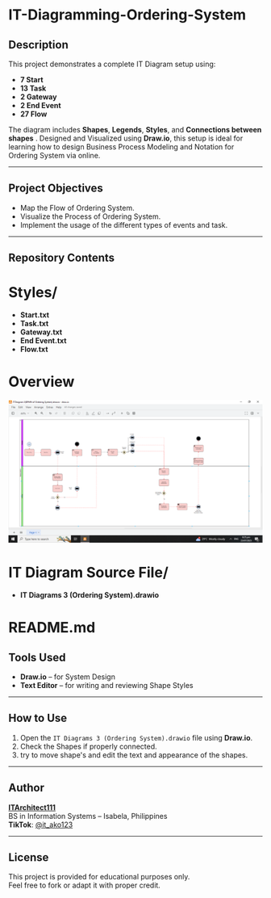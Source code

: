 # IT-Diagramming-Ordering-System
## Description
This project demonstrates a complete IT Diagram setup using:
- **7 Start**
- **13 Task**
- **2 Gateway**
- **2 End Event**
- **27 Flow**

The diagram includes **Shapes**, **Legends**, **Styles**, and **Connections between shapes** . Designed and Visualized using **Draw.io**, this setup is ideal for learning how to design Business Process Modeling and Notation for Ordering System via online.

---

## Project Objectives
- Map the Flow of Ordering System.
- Visualize the Process of Ordering System.
- Implement the usage of the different types of events and task.

---

## Repository Contents

# Styles/
- **Start.txt**
- **Task.txt**
- **Gateway.txt**
- **End Event.txt**
- **Flow.txt**

# Overview 
![Diagram](Overview/IT_Diagram_3.png)

# IT Diagram Source File/
- **IT Diagrams 3 (Ordering System).drawio**
  
# README.md

## Tools Used
- **Draw.io** – for System Design
- **Text Editor** – for writing and reviewing Shape Styles 

---

## How to Use
1. Open the `IT Diagrams 3 (Ordering System).drawio` file using **Draw.io**.
2. Check the Shapes if properly connected.
3. try to move shape's and edit the text and appearance of the shapes.


---

## Author
**[ITArchitect111](https://github.com/ITArchitect111)**  
BS in Information Systems – Isabela, Philippines  
**TikTok**: [@it_ako123](https://www.tiktok.com/@it_ako123)

---

## License
This project is provided for educational purposes only.  
Feel free to fork or adapt it with proper credit.

